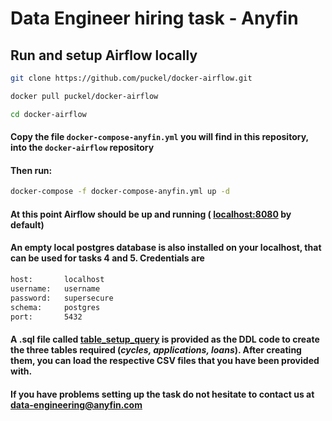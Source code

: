 # Data Engineer hiring task - Anyfin

## Run and setup Airflow locally

```bash
git clone https://github.com/puckel/docker-airflow.git
```
```bash 
docker pull puckel/docker-airflow
```
```bash
cd docker-airflow
```
#### Copy the file ```docker-compose-anyfin.yml``` you will find in this repository, into the ```docker-airflow``` repository
#### Then run:
```bash
docker-compose -f docker-compose-anyfin.yml up -d
```

#### At this point Airflow should be up and running ( [localhost:8080](localhost:8080) by default)
#### An empty local postgres database is also installed on your localhost, that can be used for tasks 4 and 5. Credentials are

```bash
host:       localhost
username:   username
password:   supersecure
schema:     postgres
port:       5432
```

#### A **.sql** file called [table_setup_query](table_setup_query.sql) is provided as the DDL code to create the three tables required (*cycles, applications, loans*). After creating them, you can load the respective CSV files that you have been provided with.

#### If you have problems setting up the task do not hesitate to contact us at data-engineering@anyfin.com
